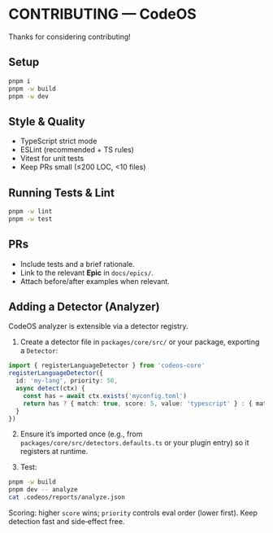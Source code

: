 # CONTRIBUTING — CodeOS

Thanks for considering contributing!

## Setup
```bash
pnpm i
pnpm -w build
pnpm -w dev
```

## Style & Quality
- TypeScript strict mode
- ESLint (recommended + TS rules)
- Vitest for unit tests
- Keep PRs small (≤200 LOC, <10 files)

## Running Tests & Lint
```bash
pnpm -w lint
pnpm -w test
```

## PRs
- Include tests and a brief rationale.
- Link to the relevant **Epic** in `docs/epics/`.
- Attach before/after examples when relevant.

## Adding a Detector (Analyzer)
CodeOS analyzer is extensible via a detector registry.

1) Create a detector file in `packages/core/src/` or your package, exporting a `Detector`:
```ts
import { registerLanguageDetector } from 'codeos-core'
registerLanguageDetector({
  id: 'my-lang', priority: 50,
  async detect(ctx) {
    const has = await ctx.exists('myconfig.toml')
    return has ? { match: true, score: 5, value: 'typescript' } : { match: false }
  }
})
```

2) Ensure it’s imported once (e.g., from `packages/core/src/detectors.defaults.ts` or your plugin entry) so it registers at runtime.

3) Test:
```bash
pnpm -w build
pnpm dev -- analyze
cat .codeos/reports/analyze.json
```

Scoring: higher `score` wins; `priority` controls eval order (lower first). Keep detection fast and side‑effect free.

